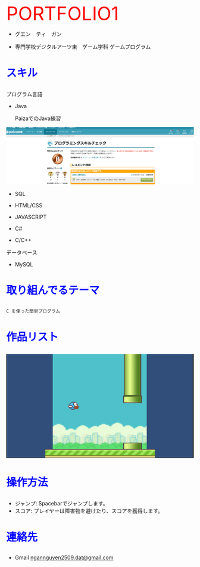 <p><span style ="color:red;font-size:50px;text-transform:uppercase;"> Portfolio1
</span></p>

- グエン　ティ　ガン

- 専門学校デジタルアーツ東　ゲーム学科	ゲームプログラム


# <p><span style ="color:blue;">スキル</span></p>
<b1>プログラム言語</b1>

- Java

	PaizaでのJava練習


![スクショ](images/paiza.jpg )

- SQL

- HTML/CSS

- JAVASCRIPT

- C#

- C/C++

<b1>データベース</b1>

- MySQL



# <p><span style ="color:blue;">取り組んでるテーマ</span></p>
	C を使った簡単プログラム

# <p><span style ="color:blue;">作品リスト</span></p>

![スクショ](images/ngan.jpg)



# <p><span style ="color:blue;">操作方法</span></p>
- ジャンプ: Spacebarでジャンプします。
- スコア: プレイヤーは障害物を避けたり、スコアを獲得します。

# <p><span style ="color:blue;">連絡先</span></p>
- Gmail <ngannguyen2509.dat@gmail.com>














